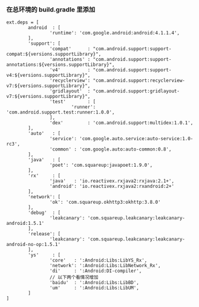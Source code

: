 ### 在总环境的 build.gradle 里添加
    ext.deps = [
            android  : [
                    'runtime': 'com.google.android:android:4.1.1.4',
            ],
            'support': [
                    'compat'      : "com.android.support:support-compat:${versions.supportLibrary}",
                    'annotations' : "com.android.support:support-annotations:${versions.supportLibrary}",
                    'v4'          : "com.android.support:support-v4:${versions.supportLibrary}",
                    'recyclerview': "com.android.support:recyclerview-v7:${versions.supportLibrary}",
                    'gridlayout'  : "com.android.support:gridlayout-v7:${versions.supportLibrary}",
                    'test'        : [
                            'runner': 'com.android.support.test:runner:1.0.0',
                    ],
                    'dex'         : 'com.android.support:multidex:1.0.1',
            ],
            'auto'   : [
                    'service': 'com.google.auto.service:auto-service:1.0-rc3',
                    'common' : 'com.google.auto:auto-common:0.8',
            ],
            'java'   : [
                    'poet': 'com.squareup:javapoet:1.9.0',
            ],
            'rx'     : [
                    'java'   : 'io.reactivex.rxjava2:rxjava:2.1+',
                    'android': 'io.reactivex.rxjava2:rxandroid:2+'
            ],
            'network': [
                    'ok': 'com.squareup.okhttp3:okhttp:3.8.0'
            ],
            'debug'  : [
                    'leakcanary': 'com.squareup.leakcanary:leakcanary-android:1.5.1'
            ],
            'release': [
                    'leakcanary': 'com.squareup.leakcanary:leakcanary-android-no-op:1.5.1'
            ],
            'ys'     : [
                    'core'   : ':Android:Libs:LibYS_Rx',
                    'network': ':Android:Libs:LibNetwork_Rx',
                    'di'     : ':Android:DI-compiler',
                    // 以下两个看情况增加
                    'baidu'  : ':Android:Libs:LibBD',
                    'um'     : ':Android:Libs:LibUM',
            ]
    ]